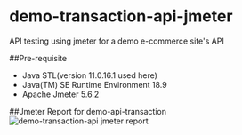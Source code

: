 # demo-transaction-api-jmeter
API testing using jmeter for a demo e-commerce site's API

##Pre-requisite
- Java STL(version 11.0.16.1 used here)
- Java(TM) SE Runtime Environment 18.9
- Apache Jmeter 5.6.2

##Jmeter Report for demo-api-transaction
![demo-transaction-api jmeter report](https://github.com/ShahriarPriyo/demo-transaction-api-jmeter/assets/46930074/806d564f-b2de-45a2-9751-748cb1468635)
